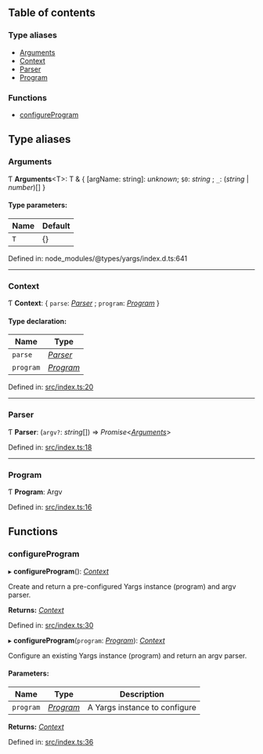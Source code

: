 ## Table of contents

### Type aliases

- [Arguments][1]
- [Context][2]
- [Parser][3]
- [Program][4]

### Functions

- [configureProgram][5]

## Type aliases

### Arguments

Ƭ **Arguments**\<T>: T & { \[argName: string]: _unknown_; `$0`: _string_ ; `_`:
(_string_ | _number_)\[] }

#### Type parameters:

| Name | Default |
| ---- | ------- |
| `T`  | {}      |

Defined in: node_modules/@types/yargs/index.d.ts:641

---

### Context

Ƭ **Context**: { `parse`: [_Parser_][3] ; `program`: [_Program_][4] }

#### Type declaration:

| Name      | Type           |
| --------- | -------------- |
| `parse`   | [_Parser_][3]  |
| `program` | [_Program_][4] |

Defined in: [src/index.ts:20][6]

---

### Parser

Ƭ **Parser**: (`argv?`: _string_\[]) => _Promise_<[_Arguments_][1]>

Defined in: [src/index.ts:18][7]

---

### Program

Ƭ **Program**: Argv

Defined in: [src/index.ts:16][8]

## Functions

### configureProgram

▸ **configureProgram**(): [_Context_][2]

Create and return a pre-configured Yargs instance (program) and argv parser.

**Returns:** [_Context_][2]

Defined in: [src/index.ts:30][9]

▸ **configureProgram**(`program`: [_Program_][4]): [_Context_][2]

Configure an existing Yargs instance (program) and return an argv parser.

#### Parameters:

| Name      | Type           | Description                   |
| --------- | -------------- | ----------------------------- |
| `program` | [_Program_][4] | A Yargs instance to configure |

**Returns:** [_Context_][2]

Defined in: [src/index.ts:36][10]

[1]: README.md#arguments
[2]: README.md#context
[3]: README.md#parser
[4]: README.md#program
[5]: README.md#configureprogram
[6]:
  https://github.com/Xunnamius/git-add-then-commit/blob/eb1dba9/src/index.ts#L20
[7]:
  https://github.com/Xunnamius/git-add-then-commit/blob/eb1dba9/src/index.ts#L18
[8]:
  https://github.com/Xunnamius/git-add-then-commit/blob/eb1dba9/src/index.ts#L16
[9]:
  https://github.com/Xunnamius/git-add-then-commit/blob/eb1dba9/src/index.ts#L30
[10]:
  https://github.com/Xunnamius/git-add-then-commit/blob/eb1dba9/src/index.ts#L36
